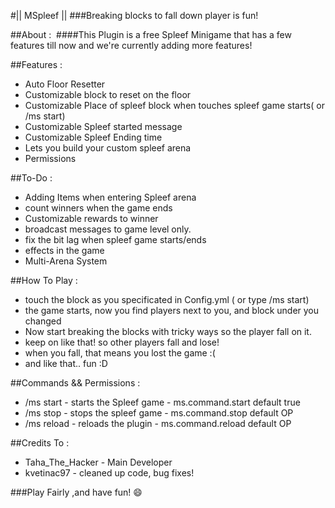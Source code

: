 #|| MSpleef ||
###Breaking blocks to fall down player is fun!​

##About :
​
####This Plugin is a free Spleef Minigame that has a few features till now and we're currently adding more features!

##Features :

- Auto Floor Resetter
- Customizable block to reset on the floor
- Customizable Place of spleef block when touches spleef game starts( or /ms start)
- Customizable Spleef started message
- Customizable Spleef Ending time
- Lets you build your custom spleef arena
- Permissions

##To-Do :

- Adding Items when entering Spleef arena
- count winners when the game ends
- Customizable rewards to winner
- broadcast messages to game level only.
- fix the bit lag when spleef game starts/ends
- effects in the game
- Multi-Arena System

##How To Play :

- touch the block as you specificated in Config.yml ( or type /ms start)
- the game starts, now you find players next to you, and block under you changed
- Now start breaking the blocks with tricky ways so the player fall on it.
- keep on like that! so other players fall and lose!
- when you fall, that means you lost the game :(
- and like that.. fun :D

##Commands && Permissions :

- /ms start - starts the Spleef game - ms.command.start default true
- /ms stop - stops the spleef game - ms.command.stop default OP
- /ms reload - reloads the plugin - ms.command.reload default OP

##Credits To :

- Taha_The_Hacker - Main Developer
- kvetinac97 - cleaned up code, bug fixes!

###Play Fairly ,and have fun! :smile:
